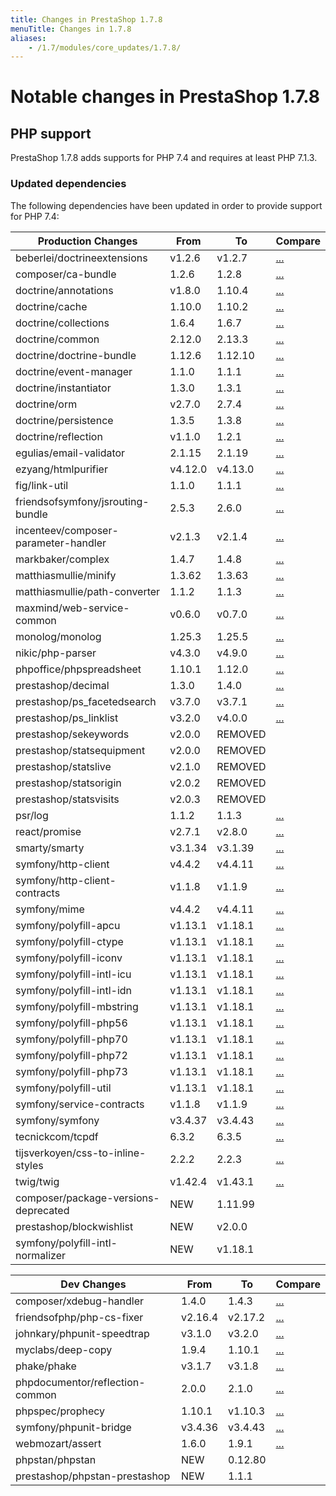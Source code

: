 ```yaml
---
title: Changes in PrestaShop 1.7.8
menuTitle: Changes in 1.7.8
aliases:
    - /1.7/modules/core_updates/1.7.8/
---
```


# Notable changes in PrestaShop 1.7.8

## PHP support

PrestaShop 1.7.8 adds supports for PHP 7.4 and requires at least PHP 7.1.3. 

### Updated dependencies

The following dependencies have been updated in order to provide support for PHP 7.4:

| Production Changes                   | From    | To      | Compare                                                                             |
|--------------------------------------|---------|---------|-------------------------------------------------------------------------------------|
| beberlei/doctrineextensions          | v1.2.6  | v1.2.7  | [...](https://github.com/beberlei/DoctrineExtensions/compare/v1.2.6...v1.2.7)       |
| composer/ca-bundle                   | 1.2.6   | 1.2.8   | [...](https://github.com/composer/ca-bundle/compare/1.2.6...1.2.8)                  |
| doctrine/annotations                 | v1.8.0  | 1.10.4  | [...](https://github.com/doctrine/annotations/compare/v1.8.0...1.10.4)              |
| doctrine/cache                       | 1.10.0  | 1.10.2  | [...](https://github.com/doctrine/cache/compare/1.10.0...1.10.2)                    |
| doctrine/collections                 | 1.6.4   | 1.6.7   | [...](https://github.com/doctrine/collections/compare/1.6.4...1.6.7)                |
| doctrine/common                      | 2.12.0  | 2.13.3  | [...](https://github.com/doctrine/common/compare/2.12.0...2.13.3)                   |
| doctrine/doctrine-bundle             | 1.12.6  | 1.12.10 | [...](https://github.com/doctrine/DoctrineBundle/compare/1.12.6...1.12.10)          |
| doctrine/event-manager               | 1.1.0   | 1.1.1   | [...](https://github.com/doctrine/event-manager/compare/1.1.0...1.1.1)              |
| doctrine/instantiator                | 1.3.0   | 1.3.1   | [...](https://github.com/doctrine/instantiator/compare/1.3.0...1.3.1)               |
| doctrine/orm                         | v2.7.0  | 2.7.4   | [...](https://github.com/doctrine/orm/compare/v2.7.0...2.7.4)                       |
| doctrine/persistence                 | 1.3.5   | 1.3.8   | [...](https://github.com/doctrine/persistence/compare/1.3.5...1.3.8)                |
| doctrine/reflection                  | v1.1.0  | 1.2.1   | [...](https://github.com/doctrine/reflection/compare/v1.1.0...1.2.1)                |
| egulias/email-validator              | 2.1.15  | 2.1.19  | [...](https://github.com/egulias/EmailValidator/compare/2.1.15...2.1.19)            |
| ezyang/htmlpurifier                  | v4.12.0 | v4.13.0 | [...](https://github.com/ezyang/htmlpurifier/compare/v4.12.0...v4.13.0)             |
| fig/link-util                        | 1.1.0   | 1.1.1   | [...](https://github.com/php-fig/link-util/compare/1.1.0...1.1.1)                   |
| friendsofsymfony/jsrouting-bundle    | 2.5.3   | 2.6.0   | [...](https://github.com/FriendsOfSymfony/FOSJsRoutingBundle/compare/2.5.3...2.6.0) |
| incenteev/composer-parameter-handler | v2.1.3  | v2.1.4  | [...](https://github.com/Incenteev/ParameterHandler/compare/v2.1.3...v2.1.4)        |
| markbaker/complex                    | 1.4.7   | 1.4.8   | [...](https://github.com/MarkBaker/PHPComplex/compare/1.4.7...1.4.8)                |
| matthiasmullie/minify                | 1.3.62  | 1.3.63  | [...](https://github.com/matthiasmullie/minify/compare/1.3.62...1.3.63)             |
| matthiasmullie/path-converter        | 1.1.2   | 1.1.3   | [...](https://github.com/matthiasmullie/path-converter/compare/1.1.2...1.1.3)       |
| maxmind/web-service-common           | v0.6.0  | v0.7.0  | [...](https://github.com/maxmind/web-service-common-php/compare/v0.6.0...v0.7.0)    |
| monolog/monolog                      | 1.25.3  | 1.25.5  | [...](https://github.com/Seldaek/monolog/compare/1.25.3...1.25.5)                   |
| nikic/php-parser                     | v4.3.0  | v4.9.0  | [...](https://github.com/nikic/PHP-Parser/compare/v4.3.0...v4.9.0)                  |
| phpoffice/phpspreadsheet             | 1.10.1  | 1.12.0  | [...](https://github.com/PHPOffice/PhpSpreadsheet/compare/1.10.1...1.12.0)          |
| prestashop/decimal                   | 1.3.0   | 1.4.0   | [...](https://github.com/PrestaShop/decimal/compare/1.3.0...1.4.0)                  |
| prestashop/ps_facetedsearch          | v3.7.0  | v3.7.1  | [...](https://github.com/PrestaShop/ps_facetedsearch/compare/v3.7.0...v3.7.1)       |
| prestashop/ps_linklist               | v3.2.0  | v4.0.0  | [...](https://github.com/PrestaShop/ps_linklist/compare/v3.2.0...v4.0.0)            |
| prestashop/sekeywords                | v2.0.0  | REMOVED |                                                                                     |
| prestashop/statsequipment            | v2.0.0  | REMOVED |                                                                                     |
| prestashop/statslive                 | v2.1.0  | REMOVED |                                                                                     |
| prestashop/statsorigin               | v2.0.2  | REMOVED |                                                                                     |
| prestashop/statsvisits               | v2.0.3  | REMOVED |                                                                                     |
| psr/log                              | 1.1.2   | 1.1.3   | [...](https://github.com/php-fig/log/compare/1.1.2...1.1.3)                         |
| react/promise                        | v2.7.1  | v2.8.0  | [...](https://github.com/reactphp/promise/compare/v2.7.1...v2.8.0)                  |
| smarty/smarty                        | v3.1.34 | v3.1.39 | [...](https://github.com/smarty-php/smarty/compare/v3.1.34...v3.1.39)               |
| symfony/http-client                  | v4.4.2  | v4.4.11 | [...](https://github.com/symfony/http-client/compare/v4.4.2...v4.4.11)              |
| symfony/http-client-contracts        | v1.1.8  | v1.1.9  | [...](https://github.com/symfony/http-client-contracts/compare/v1.1.8...v1.1.9)     |
| symfony/mime                         | v4.4.2  | v4.4.11 | [...](https://github.com/symfony/mime/compare/v4.4.2...v4.4.11)                     |
| symfony/polyfill-apcu                | v1.13.1 | v1.18.1 | [...](https://github.com/symfony/polyfill-apcu/compare/v1.13.1...v1.18.1)           |
| symfony/polyfill-ctype               | v1.13.1 | v1.18.1 | [...](https://github.com/symfony/polyfill-ctype/compare/v1.13.1...v1.18.1)          |
| symfony/polyfill-iconv               | v1.13.1 | v1.18.1 | [...](https://github.com/symfony/polyfill-iconv/compare/v1.13.1...v1.18.1)          |
| symfony/polyfill-intl-icu            | v1.13.1 | v1.18.1 | [...](https://github.com/symfony/polyfill-intl-icu/compare/v1.13.1...v1.18.1)       |
| symfony/polyfill-intl-idn            | v1.13.1 | v1.18.1 | [...](https://github.com/symfony/polyfill-intl-idn/compare/v1.13.1...v1.18.1)       |
| symfony/polyfill-mbstring            | v1.13.1 | v1.18.1 | [...](https://github.com/symfony/polyfill-mbstring/compare/v1.13.1...v1.18.1)       |
| symfony/polyfill-php56               | v1.13.1 | v1.18.1 | [...](https://github.com/symfony/polyfill-php56/compare/v1.13.1...v1.18.1)          |
| symfony/polyfill-php70               | v1.13.1 | v1.18.1 | [...](https://github.com/symfony/polyfill-php70/compare/v1.13.1...v1.18.1)          |
| symfony/polyfill-php72               | v1.13.1 | v1.18.1 | [...](https://github.com/symfony/polyfill-php72/compare/v1.13.1...v1.18.1)          |
| symfony/polyfill-php73               | v1.13.1 | v1.18.1 | [...](https://github.com/symfony/polyfill-php73/compare/v1.13.1...v1.18.1)          |
| symfony/polyfill-util                | v1.13.1 | v1.18.1 | [...](https://github.com/symfony/polyfill-util/compare/v1.13.1...v1.18.1)           |
| symfony/service-contracts            | v1.1.8  | v1.1.9  | [...](https://github.com/symfony/service-contracts/compare/v1.1.8...v1.1.9)         |
| symfony/symfony                      | v3.4.37 | v3.4.43 | [...](https://github.com/symfony/symfony/compare/v3.4.37...v3.4.43)                 |
| tecnickcom/tcpdf                     | 6.3.2   | 6.3.5   | [...](https://github.com/tecnickcom/TCPDF/compare/6.3.2...6.3.5)                    |
| tijsverkoyen/css-to-inline-styles    | 2.2.2   | 2.2.3   | [...](https://github.com/tijsverkoyen/CssToInlineStyles/compare/2.2.2...2.2.3)      |
| twig/twig                            | v1.42.4 | v1.43.1 | [...](https://github.com/twigphp/Twig/compare/v1.42.4...v1.43.1)                    |
| composer/package-versions-deprecated | NEW     | 1.11.99 |                                                                                     |
| prestashop/blockwishlist             | NEW     | v2.0.0  |                                                                                     |
| symfony/polyfill-intl-normalizer     | NEW     | v1.18.1 |                                                                                     |

| Dev Changes                     | From    | To      | Compare                                                                        |
|---------------------------------|---------|---------|--------------------------------------------------------------------------------|
| composer/xdebug-handler         | 1.4.0   | 1.4.3   | [...](https://github.com/composer/xdebug-handler/compare/1.4.0...1.4.3)        |
| friendsofphp/php-cs-fixer       | v2.16.4 | v2.17.2 | [...](https://github.com/FriendsOfPHP/PHP-CS-Fixer/compare/v2.16.4...v2.17.2)  |
| johnkary/phpunit-speedtrap      | v3.1.0  | v3.2.0  | [...](https://github.com/johnkary/phpunit-speedtrap/compare/v3.1.0...v3.2.0)   |
| myclabs/deep-copy               | 1.9.4   | 1.10.1  | [...](https://github.com/myclabs/DeepCopy/compare/1.9.4...1.10.1)              |
| phake/phake                     | v3.1.7  | v3.1.8  | [...](https://github.com/phake/Phake/compare/v3.1.7...v3.1.8)                  |
| phpdocumentor/reflection-common | 2.0.0   | 2.1.0   | [...](https://github.com/phpDocumentor/ReflectionCommon/compare/2.0.0...2.1.0) |
| phpspec/prophecy                | 1.10.1  | v1.10.3 | [...](https://github.com/phpspec/prophecy/compare/1.10.1...v1.10.3)            |
| symfony/phpunit-bridge          | v3.4.36 | v3.4.43 | [...](https://github.com/symfony/phpunit-bridge/compare/v3.4.36...v3.4.43)     |
| webmozart/assert                | 1.6.0   | 1.9.1   | [...](https://github.com/webmozarts/assert/compare/1.6.0...1.9.1)              |
| phpstan/phpstan                 | NEW     | 0.12.80 |                                                                                |
| prestashop/phpstan-prestashop   | NEW     | 1.1.1   |                                                                                |



